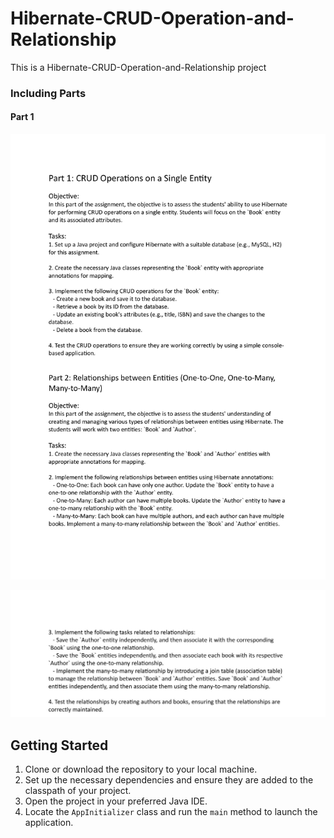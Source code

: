 # Hibernate-CRUD-Operation-and-Relationship
This is a Hibernate-CRUD-Operation-and-Relationship project

### Including Parts

#### Part 1
![alt text](https://github.com/Dilshan-Dekumpitiya/Hibernate-CRUD-Operation-and-Relationship/blob/master/crud-operation.jpg)

![alt text](https://github.com/Dilshan-Dekumpitiya/Hibernate-CRUD-Operation-and-Relationship/blob/master/relationship.jpg)

## Getting Started

1. Clone or download the repository to your local machine.
2. Set up the necessary dependencies and ensure they are added to the classpath of your project.
3. Open the project in your preferred Java IDE.
4. Locate the `AppInitializer` class and run the `main` method to launch the application.


